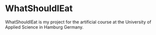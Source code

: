 # WhatShouldIEat
WhatShouldIEat is my project for the artificial course at the University of Applied Science in Hamburg Germany.
